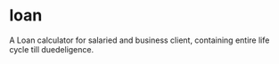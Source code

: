 # loan
A Loan calculator for salaried and business client, containing entire life cycle till duedeligence.
